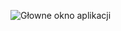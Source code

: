 ![Głowne okno aplikacji](![image](https://github.com/user-attachments/assets/9f06dc72-b25e-4941-a9d9-56d76cb3b3c0))
